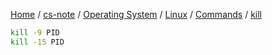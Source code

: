 [Home](https://mengxianbin.github.io) /
[cs-note](https://mengxianbin.github.io/cs-note/content) /
[Operating System](https://mengxianbin.github.io/cs-note/content/Operating%20System) /
[Linux](https://mengxianbin.github.io/cs-note/content/Operating%20System/Linux) /
[Commands](https://mengxianbin.github.io/cs-note/content/Operating%20System/Linux/Commands) /
[kill](https://mengxianbin.github.io/cs-note/content/Operating%20System/Linux/Commands/kill)

```sh
kill -9 PID
kill -15 PID
```